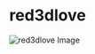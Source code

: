 # red3dlove

![red3dlove Image](https://cdn.jsdelivr.net/gh/ZhiJingHub/ZhiJingHub.github.io@51556324c1849cc31c8f8424792cc4fd315adbfa/red3dlove/photo/red3dlove.png)
